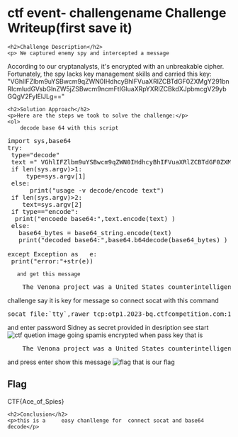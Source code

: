 
<!DOCTYPE html>
<html>

<body>
    <h1>ctf event- challengename Challenge Writeup(first save it)</h1>

    <h2>Challenge Description</h2>
    <p> We captured enemy spy and intercepted a message 
According to our cryptanalysts, it's encrypted with
 an unbreakable cipher. Fortunately, the spy lacks
key management skills and carried this key: "VGhlIFZlbm9uYSBwcm9qZWN0IHdhcyBhIFVuaXRlZCBTdGF0ZXMgY291bnRlcmludGVsbGlnZW5jZSBwcm9ncmFtIGluaXRpYXRlZCBkdXJpbmcgV29ybGQgV2FyIElJLg=="

</p>
 
    <h2>Solution Approach</h2>
    <p>Here are the steps we took to solve the challenge:</p>
    <ol>
        decode base 64 with this script
<pre>
import sys,base64
try:
 type="decode"
 text =" VGhlIFZlbm9uYSBwcm9qZWN0IHdhcyBhIFVuaXRlZCBTdGF0ZXMgY291bnRlcmludGVsbGlnZW5jZSBwcm9ncmFtIGluaXRpYXRlZCBkdXJpbmcgV29ybGQgV2FyIElJLg=="
 if len(sys.argv)>1:
     type=sys.argv[1]
 else:
      print("usage -v decode/encode text")
 if len(sys.argv)>2:
    text=sys.argv[2]
 if type=="encode":
  print("encoede base64:",text.encode(text) )
 else:
   base64_bytes = base64_string.encode(text) 
   print("decoded base64:",base64.b64decode(base64_bytes) )
 
except Exception as   e:
 print("error:"+str(e)) 
</pre>
       and get this message
<pre>
    The Venona project was a United States counterintelligence program initiated during World War II.
</pre>
challenge say it is key for message 
so connect socat with this command
<pre>
socat file:`tty`,rawer tcp:otp1.2023-bq.ctfcompetition.com:1337
</pre>
 and enter password Sidney as secret provided in desription
see  start  <img src=" https://cybersecctf.github.io/blog/2024/googlectf/beginners-quest/1943/1/start0.png" alt="ctf quetion image" class="inline"/>
going spamis encrypted when pass  key that is
<pre>
    The Venona project was a United States counterintelligence program initiated during World War II.
</pre>
and press enter show this message
 <img src=" https://cybersecctf.github.io/blog/2024/googlectf/beginners-quest/1943/1/flag0.png" alt="flag" class="inline"/>
that is our flag
    </ol>
<br>
    <h2>Flag</h2>
    <p class="flag">CTF{Ace_of_Spies} 
</p>

    <h2>Conclusion</h2>
    <p>this is a     easy chanllenge for  connect socat and base64 decode</p>
</body>
</html>



